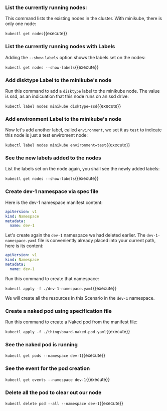 ### List the currently running nodes:

This command lists the existing nodes in the cluster. With minikube, there is only one node:

`kubectl get nodes`{{execute}}

### List the currently running nodes with Labels

Adding the `--show-labels` option shows the labels set on the nodes:

`kubectl get nodes --show-labels`{{execute}}

### Add disktype Label to the minikube's node

Run this command to add a `disktype` label to the minikube node. The value is ssd, as an indicuation that this node runs on an ssd drive:

`kubectl label nodes minikube disktype=ssd`{{execute}}

### Add environment Label to the minikube's node

Now let's add another label, called `environment`, we set it as `test` to indicate this node is just a test enviroment node:

`kubectl label nodes minikube environment=test`{{execute}}

### See the new labels added to the nodes

List the labels set on the node again, you shall see the newly added labels:

`kubectl get nodes --show-labels`{{execute}}

### Create dev-1 namespace via spec file

Here is the dev-1 namespace manifest content:

```yaml
apiVersion: v1
kind: Namespace
metadata:
  name: dev-1
```

Let's create again the `dev-1` namespace we had deleted earlier. The `dev-1-namespace.yaml` file is conveniently already placed into your current path, here is its content:

```yaml
apiVersion: v1
kind: Namespace
metadata:
  name: dev-1
```

Run this command to create that namespace:

`kubectl apply -f ./dev-1-namespace.yaml`{{execute}}

We will create all the resources in this Scenario in the `dev-1` namespace.

### Create a naked pod using specification file

Run this command to create a Naked pod from the manifest file:

`kubectl apply -f ./thingsboard-naked-pod.yaml`{{execute}}

### See the naked pod is running

`kubectl get pods --namespace dev-1`{{execute}}

### See the event for the pod creation

`kubectl get events --namespace dev-1`{{execute}}

### Delete all the pod to clear out our node

`kubectl delete pod --all --namespace dev-1`{{execute}}
